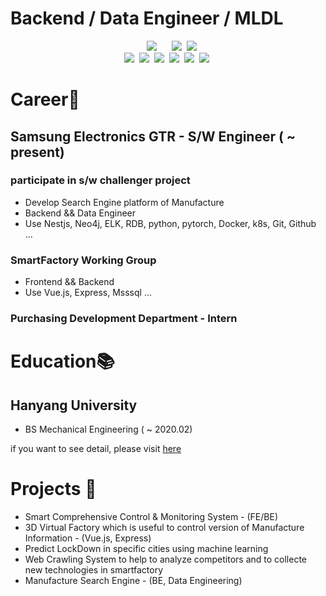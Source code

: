 # Backend / Data Engineer / MLDL 

<p align='center'> 
<img src="https://img.shields.io/badge/JAVA-007396?style=for-the-badge&logo=java&logoColor=white"/></a>&nbsp
<img src="https://img.shields.io/badge/Spring-6DB33F?style=for-the-badge&logo=Spring&logoColor=white"/></a>&nbsp
<img src="https://img.shields.io/badge/Docker-2496ED?style=flat-square&logo=Docker&logoColor=white"/></a>&nbsp
<img src="https://img.shields.io/badge/oracle-F80000?style=for-the-badge&logo=oracle&logoColor=white"/></a>&nbsp
<img src="https://img.shields.io/badge/vue.js-4FC08D?style=for-the-badge&logo=vue.js&logoColor=white"/></a>&nbsp
<img src="https://img.shields.io/badge/Python-3766AB?style=flat-square&logo=Python&logoColor=white"/></a>&nbsp  
<img src="https://img.shields.io/badge/MySQL-165b9c?style=flat-square&logo=MySQL&logoColor=white"/></a>&nbsp 
<br/>
<img src="https://img.shields.io/badge/TensorFlow-f9b61a?style=flat-square&logo=TensorFlow&logoColor=white"/></a>&nbsp 
<img src="https://img.shields.io/badge/Keras-eb3431?style=flat-square&logo=Keras&logoColor=white"/></a>&nbsp 
<img src="https://img.shields.io/badge/JupyterLab-f9b61a?style=flat-square&logo=Jupyter&logoColor=white"/></a>&nbsp 
<img src="https://img.shields.io/badge/GoogleColab-f9cc1a?style=flat-square&logo=GoogleColab&logoColor=white"/></a>&nbsp 
<img src="https://img.shields.io/badge/Sklearn-f9b61a?style=flat-square&logo=scikit-learn&logoColor=white"/></a>&nbsp 
<img src="https://img.shields.io/badge/Git-000000?style=flat-square&logo=Git&logoColor=white"/></a>&nbsp



# Career💼

## Samsung Electronics GTR - S/W Engineer ( ~ present)
### participate in s/w challenger project
- Develop Search Engine platform of Manufacture
- Backend && Data Engineer
- Use Nestjs, Neo4j, ELK, RDB, python, pytorch, Docker, k8s, Git, Github ...
### SmartFactory Working Group
- Frontend && Backend
- Use Vue.js, Express, Msssql ...
### Purchasing Development Department - Intern


# Education📚
## Hanyang University
- BS Mechanical Engineering ( ~ 2020.02)

if you want to see detail, please visit [here](https://leeseunghwanseunglee.github.io/)

# Projects 📝
* Smart Comprehensive Control & Monitoring System - (FE/BE)
* 3D Virtual Factory which is useful to control version of Manufacture Information - (Vue.js, Express)
* Predict LockDown in specific cities using machine learning
* Web Crawling System to help to analyze competitors and to collecte new technologies in smartfactory
* Manufacture Search Engine - (BE, Data Engineering) 
